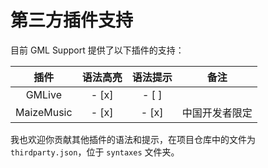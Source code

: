 # 第三方插件支持

目前 GML Support 提供了以下插件的支持：

 插件 | 语法高亮 | 语法提示 | 备注 
 :--: | :-----: | :----:| :--: 
 GMLive| - [x] | - [ ] | 
 MaizeMusic | - [x] | -  [x] | 中国开发者限定 

我也欢迎你贡献其他插件的语法和提示，在项目仓库中的文件为 `thirdparty.json`，位于 `syntaxes` 文件夹。